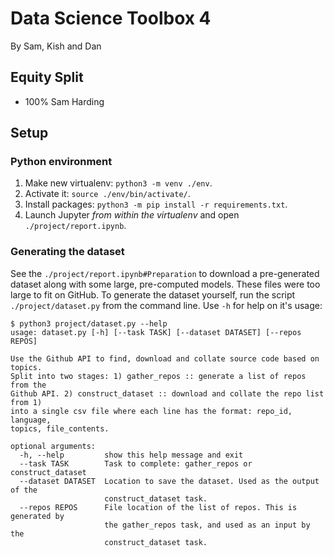 # Data Science Toolbox 4

By Sam, Kish and Dan

## Equity Split
  - 100% Sam Harding

## Setup

### Python environment
  1. Make new virtualenv: `python3 -m venv ./env`.
  2. Activate it: `source ./env/bin/activate/`.
  3. Install packages: `python3 -m pip install -r requirements.txt`.
  4. Launch Jupyter _from within the virtualenv_ and open `./project/report.ipynb`.


### Generating the dataset

See the `./project/report.ipynb#Preparation` to download a pre-generated dataset along with some large, pre-computed models. These files were too large to fit on GitHub. To generate the dataset yourself, run the script `./project/dataset.py` from the command line. Use `-h` for help on it's usage:

```
$ python3 project/dataset.py --help
usage: dataset.py [-h] [--task TASK] [--dataset DATASET] [--repos REPOS]

Use the Github API to find, download and collate source code based on topics.
Split into two stages: 1) gather_repos :: generate a list of repos from the
Github API. 2) construct_dataset :: download and collate the repo list from 1)
into a single csv file where each line has the format: repo_id, language,
topics, file_contents.

optional arguments:
  -h, --help         show this help message and exit
  --task TASK        Task to complete: gather_repos or construct_dataset
  --dataset DATASET  Location to save the dataset. Used as the output of the
                     construct_dataset task.
  --repos REPOS      File location of the list of repos. This is generated by
                     the gather_repos task, and used as an input by the
                     construct_dataset task.
```
